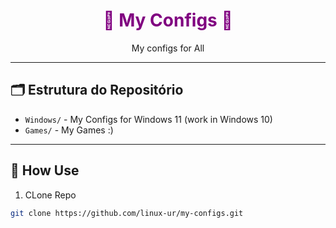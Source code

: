 <h1 align="center" style="color: purple;">💜 My Configs 💜</h1>

<p align="center">
  My configs for All
</p>

---

## 🗂 Estrutura do Repositório

- `Windows/` - My Configs for Windows 11 (work in Windows 10)
- `Games/` - My Games :)

---

## 🚀 How Use

1. CLone Repo

```bash
git clone https://github.com/linux-ur/my-configs.git

